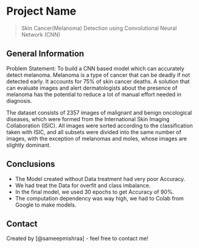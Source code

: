 # Project Name
> Skin Cancer(Melanoma) Detection using Convolutional Neural Network (CNN)


## General Information
Problem Statement: To build a CNN based model which can accurately detect melanoma. Melanoma is a type of cancer that can be deadly if not detected early. It accounts for 75% of skin cancer deaths. A solution that can evaluate images and alert dermatologists about the presence of melanoma has the potential to reduce a lot of manual effort needed in diagnosis.

The dataset consists of 2357 images of malignant and benign oncological diseases, which were formed from the International Skin Imaging Collaboration (ISIC). All images were sorted according to the classification taken with ISIC, and all subsets were divided into the same number of images, with the exception of melanomas and moles, whose images are slightly dominant.

## Conclusions
- The Model created without Data treatment had very poor Accuracy.
- We had treat the Data for overfit and class imbalance.
- In the final model, we used 30 epochs to get Accuracy of 90%.
- The computation dependency was way high, we had to Colab from Google to make models.


## Contact
Created by [@sameepmishraa] - feel free to contact me!